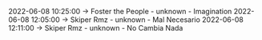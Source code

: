 2022-06-08 10:25:00 -> Foster the People - unknown - Imagination
2022-06-08 12:05:00 -> Skiper Rmz - unknown - Mal Necesario
2022-06-08 12:11:00 -> Skiper Rmz - unknown - No Cambia Nada
